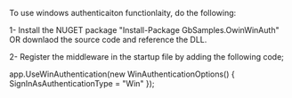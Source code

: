 To use windows authenticaiton functionlaity, do the following:

1- Install the NUGET package "Install-Package GbSamples.OwinWinAuth" OR downlaod the source code and reference the DLL.

2- Register the middleware in the startup file by adding the following code;

 app.UseWinAuthentication(new WinAuthenticationOptions()
            {
                SignInAsAuthenticationType = "Win"
            });

